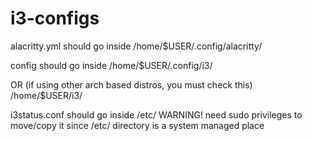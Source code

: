 # i3-configs

alacritty.yml should go inside /home/$USER/.config/alacritty/



config should go inside /home/$USER/.config/i3/ 

OR (if using other arch based distros, you must check this) /home/$USER/i3/



i3status.conf should go inside /etc/ WARNING! need sudo privileges to move/copy it since /etc/ directory is a system managed place

